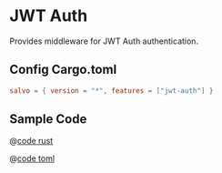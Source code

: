 # JWT Auth

Provides middleware for JWT Auth authentication.

## Config Cargo.toml

```toml
salvo = { version = "*", features = ["jwt-auth"] }
```

## Sample Code

<CodeGroup>
  <CodeGroupItem title="main.rs" active>

@[code rust](../../codes/jwt-auth/src/main.rs)

  </CodeGroupItem>
  <CodeGroupItem title="Cargo.toml">

@[code toml](../../codes/jwt-auth/Cargo.toml)

  </CodeGroupItem>
</CodeGroup>